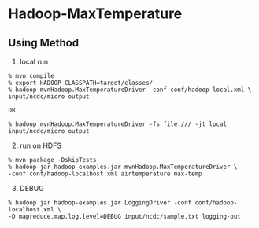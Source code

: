 # Hadoop-MaxTemperature

## Using Method
1. local run
```
% mvn compile
% export HADOOP_CLASSPATH=target/classes/
% hadoop mvnHadoop.MaxTemperatureDriver -conf conf/hadoop-local.xml \
input/ncdc/micro output

OR

% hadoop mvnHadoop.MaxTemperatureDriver -fs file:/// -jt local input/ncdc/micro output

```

2. run on HDFS
```
% mvn package -DskipTests
% hadoop jar hadoop-examples.jar mvnHadoop.MaxTemperatureDriver \
-conf conf/hadoop-localhost.xml airtemperature max-temp

```

3. DEBUG
```
% hadoop jar hadoop-examples.jar LoggingDriver -conf conf/hadoop-localhost.xml \
-D mapreduce.map.log.level=DEBUG input/ncdc/sample.txt logging-out
```
